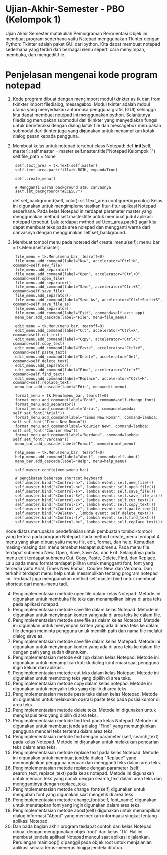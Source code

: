# Ujian-Akhir-Semester - PBO (Kelompok 1)
Ujian Akhir Semester matakuliah Pemrograman Berorientasi Objek ini membuat program sederhana yaitu Notepad menggunakan Tkinter dengan Python: Tkinter adalah paket GUI dari python. Kita dapat membuat notepad sederhana yang terdiri dari berbagai menu seperti cara menyimpan, membuka, dan mengedit file.

# Penjelasan mengenai kode program notepad
1. Kode program dibuat dengan mengimport modul tkinkter as tk dan from tkinkter import filedialog, messagebox. Modul tkinter adalah mdoul utama yang menyediakan antarmuka pengguna grafis (GUI) sehingga kita dapat membuat notepad ini menggunakan python. Selanjutnya filedialog merupakan submodul dari tkinkter yang menyediakan fungsi untuk berinteraksi dengan dialog kotak file dan messagebox merupakan submodul dari tkinter juga yang digunakan untuk menampilkan kotak dialog pesan kepada pengguna.  
2. Membuat kelas untuk notepad tersebut
    class Notepad:
    def __init__(self, master):
        self.master = master
        self.master.title("Notepad Kelompok 1")
        self.file_path = None

        self.text_area = tk.Text(self.master)
        self.text_area.pack(fill=tk.BOTH, expand=True)

        self.create_menu()
        
        # Mengganti warna background atau canvasnya
        self.set_background("#ECE5C7")
        
    def set_background(self, color):
        self.text_area.configure(bg=color)
Kelas ini digunakan untuk mengimplementasikan fitur-fitur aplikasi Notepad sederhana. Pada kelas Notepad ini terdapat parameter master yang menggunakan method self.master.title untuk membuat judul aplikasi notepad tersebut. Lalu terdapat method self.text_area.pack() agar kita dapat membuat teks pada area notepad dan mengganti warna dari canvasnya dengan menggunakan self.set_background.    

3. Membuat tombol menu pada notepad
def create_menu(self):
        menu_bar = tk.Menu(self.master)

        file_menu = tk.Menu(menu_bar, tearoff=0)
        file_menu.add_command(label="New", accelerator="Ctrl+N", command=self.new_file)
        file_menu.add_separator()
        file_menu.add_command(label="Open", accelerator="Ctrl+O", command=self.open_file)
        file_menu.add_separator()
        file_menu.add_command(label="Save", accelerator="Ctrl+S", command=self.save_file)
        file_menu.add_separator()
        file_menu.add_command(label="Save As", accelerator="Ctrl+Shift+S", command=self.save_file_as)
        file_menu.add_separator()
        file_menu.add_command(label="Exit", command=self.exit_app)
        menu_bar.add_cascade(label="File", menu=file_menu)

        edit_menu = tk.Menu(menu_bar, tearoff=0)
        edit_menu.add_command(label="Cut", accelerator="Ctrl+X", command=self.cut_text)
        edit_menu.add_command(label="Copy", accelerator="Ctrl+C", command=self.copy_text)
        edit_menu.add_command(label="Paste", accelerator="Ctrl+V", command=self.paste_text)
        edit_menu.add_command(label="Delete", accelerator="Del", command=self.delete_text)
        edit_menu.add_separator()
        edit_menu.add_command(label="Find", accelerator="Ctrl+F", command=self.find_text)
        edit_menu.add_command(label="Replace", accelerator="Ctrl+H", command=self.replace_text)
        menu_bar.add_cascade(label="Edit", menu=edit_menu)

        format_menu = tk.Menu(menu_bar, tearoff=0)
        format_menu.add_command(label="Font", command=self.change_font)
        format_menu.add_separator()
        format_menu.add_command(label="Arial", command=lambda: self.set_font("Arial"))
        format_menu.add_command(label="Times New Roman", command=lambda: self.set_font("Times New Roman"))
        format_menu.add_command(label="Courier New", command=lambda: self.set_font("Courier New"))
        format_menu.add_command(label="Verdana", command=lambda: self.set_font("Verdana"))
        menu_bar.add_cascade(label="Format", menu=format_menu)

        help_menu = tk.Menu(menu_bar, tearoff=0)
        help_menu.add_command(label="About", command=self.about)
        menu_bar.add_cascade(label="Help", menu=help_menu)

        self.master.config(menu=menu_bar)

        # pengikatan beberapa shortcut keyboard
        self.master.bind("<Control-n>", lambda event: self.new_file())
        self.master.bind("<Control-o>", lambda event: self.open_file())
        self.master.bind("<Control-s>", lambda event: self.save_file())
        self.master.bind("<Control-S>", lambda event: self.save_file_as())
        self.master.bind("<Control-x>", lambda event: self.cut_text())
        self.master.bind("<Control-c>", lambda event: self.copy_text())
        self.master.bind("<Control-v>", lambda event: self.paste_text())
        self.master.bind("<Delete>", lambda event: self.delete_text())
        self.master.bind("<Control-f>", lambda event: self.find_text())
        self.master.bind("<Control-h>", lambda event: self.replace_text())
        
Kode diatas merupakan pendefinisian untuk pembuatan tombol-tombol yang tertera pada program Notepad. Pada method create_menu terdapat 4 menu yang akan dibuat yaitu menu file, edit, format, dan help. Kemudian masing-masing dari menu tersebut terdapat submenu. Pada menu file terdapat submenu New, Open, Save, Save As, dan Exit. Selanjutnya pada menu edit terdapat submenu Cut, Copy, Paste, Delete, Find, dan Replace. Lalu pada menu format terdapat pilihan untuk mengganti font, font yang tersedia yaitu Arial, Times New Roman, Courier New, dan Verdana. Dan terkahir terdapat menu help untuk menampilkan tentang program notepad ini. 
Terdapat juga menggunakan method self.master.bind untuk membuat shortcut dari menu-menu tadi.

4. Pengimplementasian metode open file dalam kelas Notepad. Metode ini digunakan untuk membuka file teks dan menampilkan isinya di area teks pada aplikasi notepad.
5. Pengimplementasian metode save file dalam kelas Notepad. Metode ini digunakan untuk menyimpan konten yang ada di area teks ke dalam file.
6. Pengimplementasian metode save file as dalam kelas Notepad. Metode ini digunakan untuk menyimpan konten yang ada di area teks ke dalam file dengan meminta pengguna untuk memilih path dan nama file melalui dialog save as.
7. Pengimplementasian metode save file dalam kelas Motepad. Metode ini digunakan untuk menyimpan konten yang ada di area teks ke dalam file dengan path yang sudah ditentukan.
8. Pengimplementasian metode exit app dalam kelas Notepad. Metode ini digunakan untuk menampilkan kotakk dialog konfirmasi saat pengguna ingin keluar dari aplikasi.
9. Pengimplementasian metode cut teks dalam kelas Notepad. Metode ini digunakan untuk memotong teks yang dipilih di area teks.
10. Pengimplementasian metode copy dalam kelas notepad. Metode ini digunakan untuk menyalin teks yang dipilih di area teks. 
11. Pengimplementasian metode paste teks dalam kelas Notepad. Metode ini digunakan untuk melakukan operasi paste teks pada posisi kursor di area teks. 
12. Pengimplementasian metode delete teks. Metode ini digunakan untuk menghapus teks yang dipilih di area teks.
13. Pengimplementasian metode find text pada kelas Notepad. Metode ini digunakan untuk membuat jendela dialog "Find" yang memungkinkan pengguna mencari teks tertentu dalam area teks. 
14. Pengimplementasian metode find dengan parameter (self, search_text) pada kelas Notepad. Metode ini digunakan untuk melakukan pencarian teks dalam area teks.
15. Pengimplementasian metode replace text pada kelas Notepad. Metode ini digunakan untuk membuat jendela dialog "Replace" yang memungkinkan pengguna mencari dan mengganti teks dalam area teks.
16. Pengimplementasian metode replace dengan parameter (self, search_text, replace_text) pada kelas notepad. Metode ini digunakan untuk mencari teks yang cocok dengan search_text dalam area teks dan menggantinya dengan replace_teks.
17. Pengimplementasian metode change_font(self) digunakan untuk mengubah font yang digunakan saat mengetik di area teks.
18. Pengimplementasian metode change_font(self, font_name) digunakan untuk menetapkan font yang ingin digunakan dalam area teks.
19. Pengimplementasian metode about(self) digunakan untuk menampilkan dialog informasi "About" yang memberikan informaasi singkat tentang aplikasi Notepad. 
20. Dan pada bagian akhir program terdapat contoh dari kelas Notepad dibuat dengan menggunakan objek 'root' dari kelas 'Tk'. Hal ini membuat jendela aplikasi Notepad muncul saat aplikasi dijalankan. Perulangan mainloop() dipanggil pada objek root untuk menjalanlan aplikasi secara terus-menerus hingga jendela ditutup.
